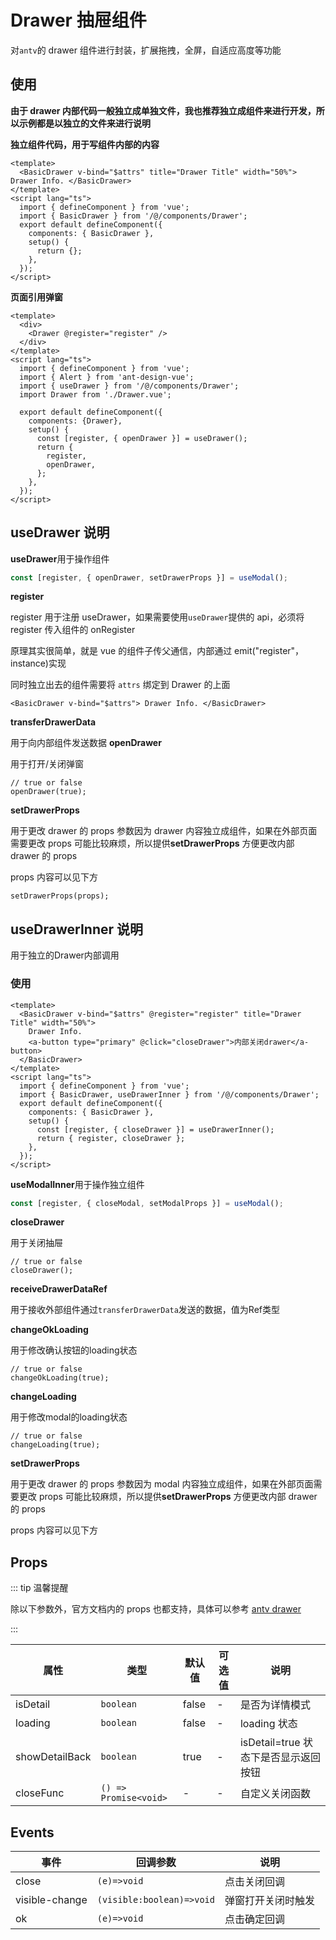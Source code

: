 # Drawer 抽屉组件

对`antv`的 drawer 组件进行封装，扩展拖拽，全屏，自适应高度等功能


## 使用

**由于 drawer 内部代码一般独立成单独文件，我也推荐独立成组件来进行开发，所以示例都是以独立的文件来进行说明**

**独立组件代码，用于写组件内部的内容**

```vue
<template>
  <BasicDrawer v-bind="$attrs" title="Drawer Title" width="50%"> Drawer Info. </BasicDrawer>
</template>
<script lang="ts">
  import { defineComponent } from 'vue';
  import { BasicDrawer } from '/@/components/Drawer';
  export default defineComponent({
    components: { BasicDrawer },
    setup() {
      return {};
    },
  });
</script>

```

**页面引用弹窗**

```vue
<template>
  <div>
    <Drawer @register="register" />
  </div>
</template>
<script lang="ts">
  import { defineComponent } from 'vue';
  import { Alert } from 'ant-design-vue';
  import { useDrawer } from '/@/components/Drawer';
  import Drawer from './Drawer.vue';

  export default defineComponent({
    components: {Drawer},
    setup() {
      const [register, { openDrawer }] = useDrawer();
      return {
        register,
        openDrawer,
      };
    },
  });
</script>

```

## useDrawer 说明

**useDrawer**用于操作组件

```ts
const [register, { openDrawer, setDrawerProps }] = useModal();
```

**register**

register 用于注册 useDrawer，如果需要使用`useDrawer`提供的 api，必须将 register 传入组件的 onRegister

原理其实很简单，就是 vue 的组件子传父通信，内部通过 emit("register"，instance)实现

同时独立出去的组件需要将 `attrs` 绑定到 Drawer 的上面

```tsx
<BasicDrawer v-bind="$attrs"> Drawer Info. </BasicDrawer>
```

**transferDrawerData**

用于向内部组件发送数据
**openDrawer**

用于打开/关闭弹窗

```tsx
// true or false
openDrawer(true);
```

**setDrawerProps**

用于更改 drawer 的 props 参数因为 drawer 内容独立成组件，如果在外部页面需要更改 props 可能比较麻烦，所以提供**setDrawerProps** 方便更改内部 drawer 的 props

props 内容可以见下方

```tsx
setDrawerProps(props);
```

## useDrawerInner  说明

用于独立的Drawer内部调用

### 使用

```vue
<template>
  <BasicDrawer v-bind="$attrs" @register="register" title="Drawer Title" width="50%">
    Drawer Info.
    <a-button type="primary" @click="closeDrawer">内部关闭drawer</a-button>
  </BasicDrawer>
</template>
<script lang="ts">
  import { defineComponent } from 'vue';
  import { BasicDrawer, useDrawerInner } from '/@/components/Drawer';
  export default defineComponent({
    components: { BasicDrawer },
    setup() {
      const [register, { closeDrawer }] = useDrawerInner();
      return { register, closeDrawer };
    },
  });
</script>
```

**useModalInner**用于操作独立组件

```ts
const [register, { closeModal, setModalProps }] = useModal();
```

**closeDrawer**

用于关闭抽屉

```tsx
// true or false
closeDrawer();
```

**receiveDrawerDataRef**

用于接收外部组件通过`transferDrawerData`发送的数据，值为Ref类型

**changeOkLoading**

用于修改确认按钮的loading状态

```tsx
// true or false
changeOkLoading(true);
```
**changeLoading**

用于修改modal的loading状态

```tsx
// true or false
changeLoading(true);
```

**setDrawerProps**

用于更改 drawer 的 props 参数因为 modal 内容独立成组件，如果在外部页面需要更改 props 可能比较麻烦，所以提供**setDrawerProps** 方便更改内部 drawer 的 props

props 内容可以见下方


## Props

::: tip 温馨提醒

除以下参数外，官方文档内的 props 也都支持，具体可以参考 [antv drawer](https://2x.antdv.com/components/drawer-cn/#API)

:::

| 属性           | 类型         | 默认值 | 可选值 | 说明                                     |
| -------------- | ------------ | ------ | ------ | ---------------------------------------- |
| isDetail     | `boolean` | false     | -      | 是否为详情模式                            |
| loading        | `boolean`    | false  | -      | loading 状态                             |
| showDetailBack | `boolean`    | true   | -      | isDetail=true 状态下是否显示返回按钮 |
| closeFunc      | `() => Promise<void>`   | -      | -      | 自定义关闭函数                           |

## Events

| 事件          | 回调参数      | 说明               |
| ------------- | ------------- | ------------------ |
| close         | `(e)=>void` | 点击关闭回调       |
| visible-change | `(visible:boolean)=>void` | 弹窗打开关闭时触发 |
| ok            | `(e)=>void` | 点击确定回调       |
